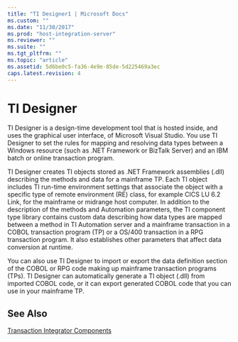 ```yaml
---
title: "TI Designer1 | Microsoft Docs"
ms.custom: ""
ms.date: "11/30/2017"
ms.prod: "host-integration-server"
ms.reviewer: ""
ms.suite: ""
ms.tgt_pltfrm: ""
ms.topic: "article"
ms.assetid: 5d6be0c5-fa36-4e9e-85de-5d225469a3ec
caps.latest.revision: 4
---
```

# TI Designer
TI Designer is a design-time development tool that is hosted inside, and uses the graphical user interface, of Microsoft Visual Studio. You use TI Designer to set the rules for mapping and resolving data types between a Windows resource (such as .NET Framework or BizTalk Server) and an IBM batch or online transaction program.  
  
 TI Designer creates TI objects stored as .NET Framework assemblies (.dll) describing the methods and data for a mainframe TP. Each TI object includes TI run-time environment settings that associate the object with a specific type of remote environment (RE) class, for example CICS LU 6.2 Link, for the mainframe or midrange host computer. In addition to the description of the methods and Automation parameters, the TI component type library contains custom data describing how data types are mapped between a method in TI Automation server and a mainframe transaction in a COBOL transaction program (TP) or a OS/400  transaction in a RPG transaction program. It also establishes other parameters that affect data conversion at runtime.  
  
 You can also use TI Designer to import or export the data definition section of the COBOL or RPG code making up mainframe transaction programs (TPs). TI Designer can automatically generate a TI object (.dll) from imported COBOL code, or it can export generated COBOL code that you can use in your mainframe TP.  
  
## See Also  
 [Transaction Integrator Components](../core/transaction-integrator-components2.md)